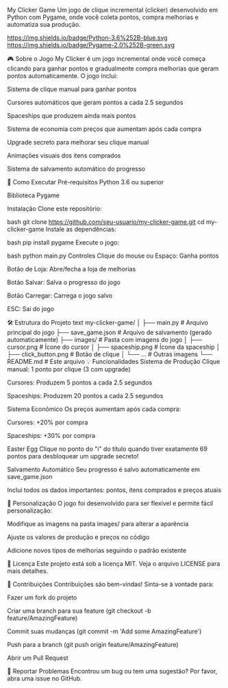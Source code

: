 My Clicker Game
Um jogo de clique incremental (clicker) desenvolvido em Python com Pygame, onde você coleta pontos, compra melhorias e automatiza sua produção.

https://img.shields.io/badge/Python-3.6%252B-blue.svg
https://img.shields.io/badge/Pygame-2.0%252B-green.svg

🎮 Sobre o Jogo
My Clicker é um jogo incremental onde você começa clicando para ganhar pontos e gradualmente compra melhorias que geram pontos automaticamente. O jogo inclui:

Sistema de clique manual para ganhar pontos

Cursores automáticos que geram pontos a cada 2.5 segundos

Spaceships que produzem ainda mais pontos

Sistema de economia com preços que aumentam após cada compra

Upgrade secreto para melhorar seu clique manual

Animações visuais dos itens comprados

Sistema de salvamento automático do progresso

🚀 Como Executar
Pré-requisitos
Python 3.6 ou superior

Biblioteca Pygame

Instalação
Clone este repositório:

bash
git clone https://github.com/seu-usuario/my-clicker-game.git
cd my-clicker-game
Instale as dependências:

bash
pip install pygame
Execute o jogo:

bash
python main.py
Controles
Clique do mouse ou Espaço: Ganha pontos

Botão de Loja: Abre/fecha a loja de melhorias

Botão Salvar: Salva o progresso do jogo

Botão Carregar: Carrega o jogo salvo

ESC: Sai do jogo

🛠 Estrutura do Projeto
text
my-clicker-game/
│
├── main.py                 # Arquivo principal do jogo
├── save_game.json          # Arquivo de salvamento (gerado automaticamente)
├── images/                 # Pasta com imagens do jogo
│   ├── cursor.png          # Ícone do cursor
│   ├── spaceship.png       # Ícone da spaceship
│   ├── click_button.png    # Botão de clique
│   └── ...                # Outras imagens
└── README.md              # Este arquivo
💡 Funcionalidades
Sistema de Produção
Clique manual: 1 ponto por clique (3 com upgrade)

Cursores: Produzem 5 pontos a cada 2.5 segundos

Spaceships: Produzem 20 pontos a cada 2.5 segundos

Sistema Econômico
Os preços aumentam após cada compra:

Cursores: +20% por compra

Spaceships: +30% por compra

Easter Egg
Clique no ponto do "i" do título quando tiver exatamente 69 pontos para desbloquear um upgrade secreto!

Salvamento Automático
Seu progresso é salvo automaticamente em save_game.json

Inclui todos os dados importantes: pontos, itens comprados e preços atuais

🎨 Personalização
O jogo foi desenvolvido para ser flexível e permite fácil personalização:

Modifique as imagens na pasta images/ para alterar a aparência

Ajuste os valores de produção e preços no código

Adicione novos tipos de melhorias seguindo o padrão existente

📝 Licença
Este projeto está sob a licença MIT. Veja o arquivo LICENSE para mais detalhes.

🤝 Contribuições
Contribuições são bem-vindas! Sinta-se à vontade para:

Fazer um fork do projeto

Criar uma branch para sua feature (git checkout -b feature/AmazingFeature)

Commit suas mudanças (git commit -m 'Add some AmazingFeature')

Push para a branch (git push origin feature/AmazingFeature)

Abrir um Pull Request

🐛 Reportar Problemas
Encontrou um bug ou tem uma sugestão? Por favor, abra uma issue no GitHub.
